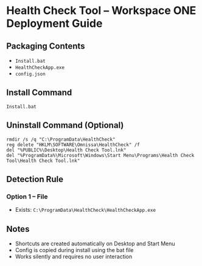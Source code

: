# Health Check Tool – Workspace ONE Deployment Guide

## Packaging Contents
- `Install.bat`
- `HealthCheckApp.exe`
- `config.json`

## Install Command
```
Install.bat
```

## Uninstall Command (Optional)
```
rmdir /s /q "C:\ProgramData\HealthCheck"
reg delete "HKLM\SOFTWARE\Omnissa\HealthCheck" /f
del "%PUBLIC%\Desktop\Health Check Tool.lnk"
del "%ProgramData%\Microsoft\Windows\Start Menu\Programs\Health Check Tool\Health Check Tool.lnk"
```

## Detection Rule

### Option 1 – File
- Exists: `C:\ProgramData\HealthCheck\HealthCheckApp.exe`

## Notes
- Shortcuts are created automatically on Desktop and Start Menu
- Config is copied during install using the bat file
- Works silently and requires no user interaction
